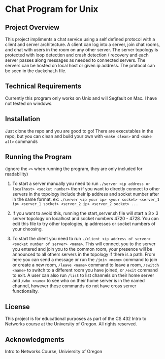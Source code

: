 # Chat Program for Unix

## Project Overview

This project impliments a chat service using a self defined protocol with a client and server architecture. A client can log into a server, join chat rooms, and chat with users in the room on any other server. The server topology is protected with loop detection and crash detection / recovery and each server passes along messages as needed to connected servers. The servers can be hosted on local host or given ip address. The protocol can be seen in the duckchat.h file. 

## Technical Requirements

Currently this program only works on Unix and will Segfault on Mac. I have not tested on windows.

## Installation

Just clone the repo and you are good to go!
There are executables in the repo, but you can clean and build your own with `<make clean>` and `<make all>` commands

## Running the Program
(ignore the `<>` when running the program, they are only included for readability)

1. To start a server manually you need to run `./server <ip address or localhost> <socket number>` then if you want to directly connect to other servers in the topology include their ip address and socket number after in the same format. ex: `./server <ip your ip> <your socket> <server_1 ip> <server_1 socket> <server_2 ip> <server_2 socket> ...`

2. If you want to avoid this, running the start_server.sh file will start a 3 x 3 server topology on localhost and socket numbers 4720 - 4728. You can edit this file to try other topologies, ip addresses or socket numbers of your choosing.

3. To start the client you need to run `./client <ip address of server> <socket number of server> <name>`. This will connect you to the server you entered and join you to the common room, your presence will be announced to all others servers in the topology if there is a path. From here you can send a message or run the `/join <name>` command to join or create a new room, `/leave <name>` command to leave a room, `/switch <name>` to switch to a different room you have joined, or `/exit` command to exit. A user can also run `/list` to list channels on their home server and `/who <name>` to see who on their home server is in the named channel, however these commands do not have cross server functionality.

## License
This project is for educational purposes as part of the CS 432 Intro to Networks course at the University of Oregon. All rights reserved.

## Acknowledgments
Intro to Networks Course, Univiersity of Oregon



